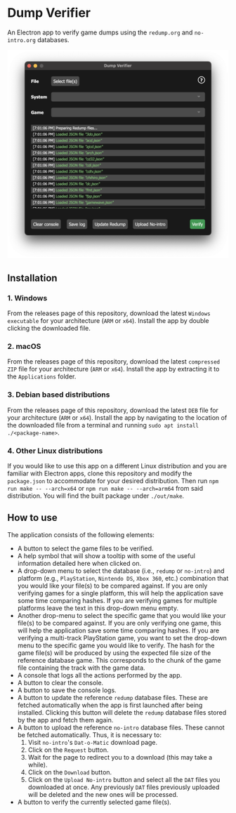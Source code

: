 # Dump Verifier

An Electron app to verify game dumps using the `redump.org` and `no-intro.org` databases.

![Screenshot](img/screenshot.png)

## Installation

### 1. Windows

From the releases page of this repository, download the latest `Windows executable` for your architecture (`ARM` or `x64`). Install the app by double clicking the downloaded file.

### 2. macOS

From the releases page of this repository, download the latest `compressed ZIP` file for your architecture (`ARM` or `x64`). Install the app by extracting it to the `Applications` folder.

### 3. Debian based distributions

From the releases page of this repository, download the latest `DEB` file for your architecture (`ARM` or `x64`). Install the app by navigating to the location of the downloaded file from a terminal and running `sudo apt install ./<package-name>`.

### 4. Other Linux distributions

If you would like to use this app on a different Linux distribution and you are familiar with Electron apps, clone this repository and modify the `package.json` to accommodate for your desired distribution. Then run `npm run make -- --arch=x64` or `npm run make -- --arch=arm64` from said distribution. You will find the built package under `./out/make`.

## How to use

The application consists of the following elements:

* A button to select the game files to be verified.
* A help symbol that will show a tooltip with some of the useful information detailed here when clicked on.
* A drop-down menu to select the database (i.e., `redump` or `no-intro`) and platform (e.g., `PlayStation`, `Nintendo DS`, `Xbox 360`, etc.) combination that you would like your file(s) to be compared against. If you are only verifying games for a single platform, this will help the application save some time comparing hashes. If you are verifying games for multiple platforms leave the text in this drop-down menu empty.
* Another drop-menu to select the specific game that you would like your file(s) to be compared against. If you are only verifying one game, this will help the application save some time comparing hashes. If you are verifying a multi-track PlayStation game, you want to set the drop-down menu to the specific game you would like to verify. The hash for the game file(s) will be produced by using the expected file size of the reference database game. This corresponds to the chunk of the game file containing the track with the game data.
* A console that logs all the actions performed by the app.
* A button to clear the console.
* A button to save the console logs.
* A button to update the reference `redump` database files. These are fetched automatically when the app is first launched after being installed. Clicking this button will delete the `redump` database files stored by the app and fetch them again.
* A button to upload the reference `no-intro` database files. These cannot be fetched automatically. Thus, it is necessary to:
  1. Visit `no-intro`'s `Dat-o-Matic` download page.
  2. Click on the `Request` button.
  3. Wait for the page to redirect you to a download (this may take a while).
  4. Click on the `Download` button.
  5. Click on the `Upload No-intro` button and select all the `DAT` files you downloaded at once. Any previously `DAT` files previously uploaded will be deleted and the new ones will be processed.
* A button to verify the currently selected game file(s).
